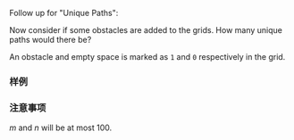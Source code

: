 <div role="tabpanel" aria-hidden="false" class="ant-tabs-tabpane ant-tabs-tabpane-active"><div tabindex="0" role="presentation" style="width: 0px; height: 0px; overflow: hidden; position: absolute;"></div><div class="problem-modal-description problem-description-markdown light"><div class="problem-modal-description-main"><div class="rendered-markdown markdown-body sample-markdown "><p>Follow up for "Unique Paths":</p>
<p>Now consider if some obstacles are added to the grids. How many unique paths would there be?</p>
<p>An obstacle and empty space is marked as <code>1</code> and <code>0</code> respectively in the grid.</p></div></div><div class="problem-modal-description-example"><h3><span>样例</span></h3><div class="rendered-markdown markdown-body sample-markdown "></div></div><div class="problem-modal-description-notice"><h3><span>注意事项</span></h3><div class="rendered-markdown markdown-body sample-markdown "><p><i>m</i> and <i>n</i> will be at most 100.</p></div></div></div><div tabindex="0" role="presentation" style="width: 0px; height: 0px; overflow: hidden; position: absolute;"></div></div>